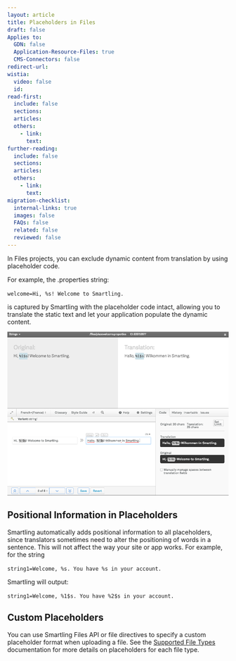 ```yaml
---
layout: article
title: Placeholders in Files
draft: false
Applies to:
  GDN: false
  Application-Resource-Files: true
  CMS-Connectors: false
redirect-url:
wistia:
  video: false
  id:
read-first:
  include: false
  sections:
  articles:
  others:
    - link:
      text:
further-reading:
  include: false
  sections:
  articles:
  others:
    - link:
      text:
migration-checklist:
  internal-links: true
  images: false
  FAQs: false
  related: false
  reviewed: false
---
```



In Files projects, you can exclude dynamic content from translation by using placeholder code.

For example, the .properties string:

`welcome=Hi, %s! Welcome to Smartling.`

is captured by Smartling with the placeholder code intact, allowing you to translate the static text and let your application populate the dynamic content.

![](/uploads/versions/excludedynamiccontent---x----1005-742x---.png)

## Positional Information in Placeholders

Smartling automatically adds positional information to all placeholders, since translators sometimes need to alter the positioning of words in a sentence. This will not affect the way your site or app works. For example, for the string

`string1=Welcome, %s. You have %s in your account.`

Smartling will output:

`string1=Welcome, %1$s. You have %2$s in your account.`

## Custom Placeholders

You can use Smartling Files API or file directives to specify a custom placeholder format when uploading a file. See the [Supported File Types](/developers/files/) documentation for more details on placeholders for each file type.